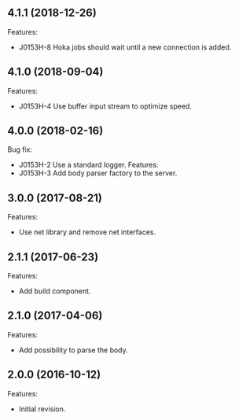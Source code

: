 
## 4.1.1 (2018-12-26)

Features:
  - J0153H-8 Hoka jobs should wait until a new connection is added.

## 4.1.0 (2018-09-04)

Features:
  - J0153H-4 Use buffer input stream to optimize speed.
  
## 4.0.0 (2018-02-16)
Bug fix:
  - J0153H-2 Use a standard logger.
Features:
  - J0153H-3 Add body parser factory to the server.
  
## 3.0.0 (2017-08-21)
Features:
  - Use net library and remove net interfaces.

## 2.1.1 (2017-06-23)
Features:
  - Add build component.
  
## 2.1.0 (2017-04-06)
Features:
  - Add possibility to parse the body.
  
## 2.0.0 (2016-10-12)
Features:
  - Initial  revision.
  
<!--
	Markdown
	Copyright 2016-2018 IS2T. All rights reserved.
	IS2T PROPRIETARY/CONFIDENTIAL. Use is subject to license terms.
-->